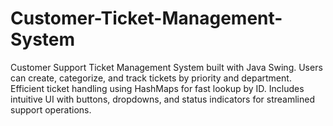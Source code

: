 # Customer-Ticket-Management-System
Customer Support Ticket Management System built with Java Swing. Users can create, categorize, and track tickets by priority and department. Efficient ticket handling using HashMaps for fast lookup by ID. Includes intuitive UI with buttons, dropdowns, and status indicators for streamlined support operations.
